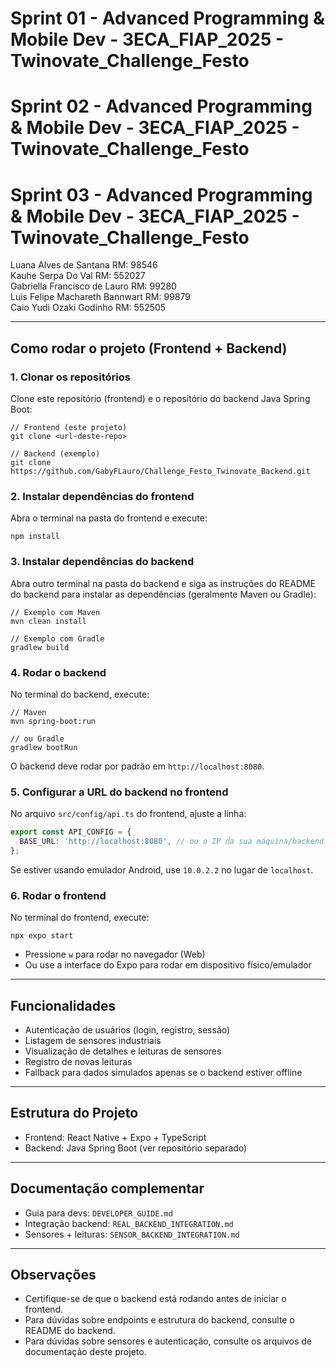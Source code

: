 # Sprint 01 - Advanced Programming & Mobile Dev - 3ECA_FIAP_2025 - Twinovate_Challenge_Festo

# Sprint 02 - Advanced Programming & Mobile Dev - 3ECA_FIAP_2025 - Twinovate_Challenge_Festo

# Sprint 03 - Advanced Programming & Mobile Dev - 3ECA_FIAP_2025 - Twinovate_Challenge_Festo

Luana Alves de Santana RM: 98546  
Kauhe Serpa Do Val RM: 552027  
Gabriella Francisco de Lauro RM: 99280  
Luis Felipe Machareth Bannwart RM: 99879  
Caio Yudi Ozaki Godinho RM: 552505

---

## Como rodar o projeto (Frontend + Backend)

### 1. Clonar os repositórios

Clone este repositório (frontend) e o repositório do backend Java Spring Boot:

```
// Frontend (este projeto)
git clone <url-deste-repo>

// Backend (exemplo)
git clone https://github.com/GabyFLauro/Challenge_Festo_Twinovate_Backend.git
```

### 2. Instalar dependências do frontend

Abra o terminal na pasta do frontend e execute:

```
npm install
```

### 3. Instalar dependências do backend

Abra outro terminal na pasta do backend e siga as instruções do README do backend para instalar as dependências (geralmente Maven ou Gradle):

```
// Exemplo com Maven
mvn clean install

// Exemplo com Gradle
gradlew build
```

### 4. Rodar o backend

No terminal do backend, execute:

```
// Maven
mvn spring-boot:run

// ou Gradle
gradlew bootRun
```

O backend deve rodar por padrão em `http://localhost:8080`.

### 5. Configurar a URL do backend no frontend

No arquivo `src/config/api.ts` do frontend, ajuste a linha:

```typescript
export const API_CONFIG = {
  BASE_URL: 'http://localhost:8080', // ou o IP da sua máquina/backend
};
```

Se estiver usando emulador Android, use `10.0.2.2` no lugar de `localhost`.

### 6. Rodar o frontend

No terminal do frontend, execute:

```
npx expo start
```

- Pressione `w` para rodar no navegador (Web)
- Ou use a interface do Expo para rodar em dispositivo físico/emulador

---

## Funcionalidades
- Autenticação de usuários (login, registro, sessão)
- Listagem de sensores industriais
- Visualização de detalhes e leituras de sensores
- Registro de novas leituras
- Fallback para dados simulados apenas se o backend estiver offline

---

## Estrutura do Projeto
- Frontend: React Native + Expo + TypeScript
- Backend: Java Spring Boot (ver repositório separado)

---

## Documentação complementar
- Guia para devs: `DEVELOPER_GUIDE.md`
- Integração backend: `REAL_BACKEND_INTEGRATION.md`
- Sensores + leituras: `SENSOR_BACKEND_INTEGRATION.md`

---

## Observações
- Certifique-se de que o backend está rodando antes de iniciar o frontend.
- Para dúvidas sobre endpoints e estrutura do backend, consulte o README do backend.
- Para dúvidas sobre sensores e autenticação, consulte os arquivos de documentação deste projeto.

